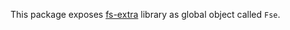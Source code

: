 This package exposes [fs-extra](https://www.npmjs.com/package/fs-extra) library as global object called `Fse`.
